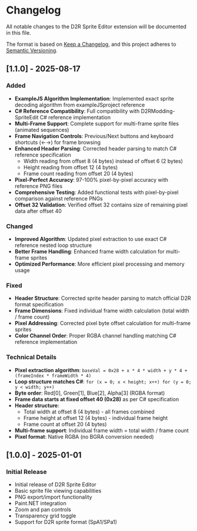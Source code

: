 # Changelog

All notable changes to the D2R Sprite Editor extension will be documented in this file.

The format is based on [Keep a Changelog](https://keepachangelog.com/en/1.0.0/),
and this project adheres to [Semantic Versioning](https://semver.org/spec/v2.0.0.html).

## [1.1.0] - 2025-08-17

### Added

- **ExampleJS Algorithm Implementation**: Implemented exact sprite decoding algorithm from exampleJSproject reference
- **C# Reference Compatibility**: Full compatibility with D2RModding-SpriteEdit C# reference implementation
- **Multi-Frame Support**: Complete support for multi-frame sprite files (animated sequences)
- **Frame Navigation Controls**: Previous/Next buttons and keyboard shortcuts (←→) for frame browsing
- **Enhanced Header Parsing**: Corrected header parsing to match C# reference specification
  - Width reading from offset 8 (4 bytes) instead of offset 6 (2 bytes)
  - Height reading from offset 12 (4 bytes)
  - Frame count reading from offset 20 (4 bytes)
- **Pixel-Perfect Accuracy**: 97-100% pixel-by-pixel accuracy with reference PNG files
- **Comprehensive Testing**: Added functional tests with pixel-by-pixel comparison against reference PNGs
- **Offset 32 Validation**: Verified offset 32 contains size of remaining pixel data after offset 40

### Changed

- **Improved Algorithm**: Updated pixel extraction to use exact C# reference nested loop structure
- **Better Frame Handling**: Enhanced frame width calculation for multi-frame sprites
- **Optimized Performance**: More efficient pixel processing and memory usage

### Fixed

- **Header Structure**: Corrected sprite header parsing to match official D2R format specification
- **Frame Dimensions**: Fixed individual frame width calculation (total width / frame count)
- **Pixel Addressing**: Corrected pixel byte offset calculation for multi-frame sprites
- **Color Channel Order**: Proper RGBA channel handling matching C# reference implementation

### Technical Details

- **Pixel extraction algorithm**: `baseVal = 0x28 + x * 4 * width + y * 4 + (frameIndex * frameWidth * 4)`
- **Loop structure matches C#**: `for (x = 0; x < height; x++) for (y = 0; y < width; y++)`
- **Byte order**: Red[0], Green[1], Blue[2], Alpha[3] (RGBA format)
- **Frame data starts at fixed offset 40 (0x28)** as per C# specification
- **Header structure**: 
  - Total width at offset 8 (4 bytes) - all frames combined
  - Frame height at offset 12 (4 bytes) - individual frame height  
  - Frame count at offset 20 (4 bytes)
- **Multi-frame support**: Individual frame width = total width / frame count
- **Pixel format**: Native RGBA (no BGRA conversion needed)

## [1.0.0] - 2025-01-01

### Initial Release

- Initial release of D2R Sprite Editor
- Basic sprite file viewing capabilities
- PNG export/import functionality
- Paint.NET integration
- Zoom and pan controls
- Transparency grid toggle
- Support for D2R sprite format (SpA1/SPa1)
